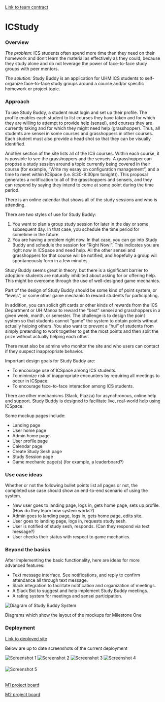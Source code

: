 <style>
  .image-spacing {
    margin-bottom: 20px; /* Adds space below each image */
  }
</style>

<div class="container">

  <p><a href="https://docs.google.com/document/d/1nfh7oAKhSBG-DGhlGctY2yZ8WQvXOC_t-Kw6Mexcrp0/edit?usp=sharing">Link to team contract</a></p>
  
  <h1 id="project-campus-jam">ICStudy</h1>

  <h3 id="overview">Overview<a class="anchorjs-link " aria-label="Anchor" data-anchorjs-icon="" href="#overview" style="font: 1em / 1 anchorjs-icons; margin-left: 0.1875em; padding-right: 0.1875em; padding-left: 0.1875em;"></a></h3>
  
  <p><em>The problem:</em> ICS students often spend more time than they need on their homework and don’t learn the material as effectively as they could, because they study alone and do not leverage the power of face-to-face study groups with peer mentors.</p>
  
  <p><em>The solution:</em>  Study Buddy is an application for UHM ICS students to self-organize face-to-face study groups around a course and/or specific homework or project topic.</p>
  
  <h3 id="approach">Approach<a class="anchorjs-link " aria-label="Anchor" data-anchorjs-icon="" href="#approach" style="font: 1em / 1 anchorjs-icons; margin-left: 0.1875em; padding-right: 0.1875em; padding-left: 0.1875em;"></a></h3>
  
  <p>To use Study Buddy, a student must login and set up their profile. The profile enables each student to list courses they have taken and for which they are willing to attempt to provide help (sensei), and courses they are currently taking and for which they might need help (grasshopper). Thus, all students are sensei in some courses and grasshoppers in other courses. Each student must also provide a head shot so that they can be visually identified.</p>
  
  <p>Another section of the site lists all of the ICS courses. Within each course, it is possible to see the grasshoppers and the senseis. A grasshopper can propose a study session around a topic currently being covered in their course (for example, “Write my essay on configuration management”, and a time to meet within ICSpace (i.e. 8:30-9:30pm tonight)). This proposal generates a notification to all of the grasshoppers and senseis, and they can respond by saying they intend to come at some point during the time period.</p>
  
  <p>There is an online calendar that shows all of the study sessions and who is attending.</p>
  
 <p>There are two styles of use for Study Buddy:</p>

<ol>
    <li>You want to plan a group study session for later in the day or some subsequent day. In that case, you schedule the time period for sometime in the future.</li>
    <li>You are having a problem right now. In that case, you can go into Study Buddy and schedule the session for “Right Now!”. This indicates you are right now in ICSpace and need help. All the other sensei and grasshoppers for that course will be notified, and hopefully a group will spontaneously form in a few minutes.</li>
</ol>
  <p>Study Buddy seems great in theory, but there is a significant barrier to adoption: students are naturally inhibited about asking for or offering help. This might be overcome through the use of well-designed game mechanics.</p>

<p>Part of the design of Study Buddy should be some kind of point system, or “levels”, or some other game mechanic to reward students for participating.</p>

<p>In addition, you can solicit gift cards or other kinds of rewards from the ICS Department or UH Manoa to reward the “best” sensei and grasshoppers in a given week, month, or semester. The challenge is to design the point system so that students cannot “game” the system to obtain points without actually helping others. You also want to prevent a “hui” of students from simply pretending to work together to get the most points and then split the prize without actually helping each other.</p>

<p>There must also be admins who monitor the site and who users can contact if they suspect inappropriate behavior.</p>

<p>Important design goals for Study Buddy are:</p>

<ul>
    <li>To encourage use of ICSpace among ICS students.</li>
    <li>To minimize risk of inappropriate encounters by requiring all meetings to occur in ICSpace.</li>
    <li>To encourage face-to-face interaction among ICS students.</li>
</ul>

<p>There are other mechanisms (Slack, Piazza) for asynchronous, online help and support. Study Buddy is designed to facilitate live, real-world help using ICSpace.</p>

  <p>Some mockup pages include:</p>
  
  <ul>
    <li>Landing page</li>
    <li>User home page</li>
    <li>Admin home page</li>
    <li>User profile page</li>
    <li>Calendar page</li>
    <li>Create Study Sesh page</li>
    <li>Study Session page</li>
    <li>Game mechanic page(s) (for example, a leaderboard?)</li>
  </ul>
  
  <h3 id="use-case-ideas">Use case ideas<a class="anchorjs-link " aria-label="Anchor" data-anchorjs-icon="" href="#use-case-ideas" style="font: 1em / 1 anchorjs-icons; margin-left: 0.1875em; padding-right: 0.1875em; padding-left: 0.1875em;"></a></h3>
  
  <p>Whether or not the following bullet points list all pages or not, the completed use case should show an end-to-end scenario of using the system.</p>
  
<ul>
    <li>New user goes to landing page, logs in, gets home page, sets up profile. (How do they learn how system works?)</li>
    <li>Admin goes to landing page, logs in, gets home page, edits site.</li>
    <li>User goes to landing page, logs in, requests study sesh.</li>
    <li>User is notified of study sesh, responds. (Can they respond via text message?)</li>
    <li>User checks their status with respect to game mechanics.</li>
</ul>
  
  <h3 id="beyond-the-basics">Beyond the basics<a class="anchorjs-link " aria-label="Anchor" data-anchorjs-icon="" href="#beyond-the-basics" style="font: 1em / 1 anchorjs-icons; margin-left: 0.1875em; padding-right: 0.1875em; padding-left: 0.1875em;"></a></h3>
  
  <p>After implementing the basic functionality, here are ideas for more advanced features:</p>
  
<ul>
    <li>Text message interface. See notifications, and reply to confirm attendance all through text message.</li>
    <li>Slack integration to facilitate notification and organization of meetings.</li>
    <li>A Slack Bot to suggest and help implement Study Buddy meetings.</li>
    <li>A rating system for meetings and sensei participation.</li>
</ul>
  <img src="images\diagramOne.jpg" alt="Diagram of Study Buddy System" />
  
  <p>Diagrams which show the layout of the mockups for Milestone One</p>

  <h3 id="beyond-the-basics">Deployment<a class="anchorjs-link " aria-label="Anchor" data-anchorjs-icon="" style="font: 1em / 1 anchorjs-icons; margin-left: 0.1875em; padding-right: 0.1875em; padding-left: 0.1875em;"></a></h3>

  <p><a href="https://the-software-developers.vercel.app/">Link to deployed site</a></p>

  <p>Below are up to date screenshots of the current deployment</p>

  <!-- Placeholder for Screenshot 1 -->
  <img src="images\M1One.png" alt="Screenshot 1" class="image-spacing" />
  
  <!-- Placeholder for Screenshot 2 -->
  <img src="images\M1Two.png" alt="Screenshot 2" class="image-spacing" />
  
  <!-- Placeholder for Screenshot 3 -->
  <img src="images\M1Three.png" alt="Screenshot 3" class="image-spacing" />
  
  <!-- Placeholder for Screenshot 4 -->
  <img src="images\M1Four.png" alt="Screenshot 4" class="image-spacing" />
  
  <!-- Placeholder for Screenshot 5 -->
  <img src="images\M1Five.png" alt="Screenshot 5" class="image-spacing" />
  
  <p><a href="https://github.com/orgs/thesoftwaredevelopers/projects/1">M1 project board</a></p>
  <p><a href="https://github.com/orgs/thesoftwaredevelopers/projects/2">M2 project board</a></p>
  
  <div> </div>
</div>
